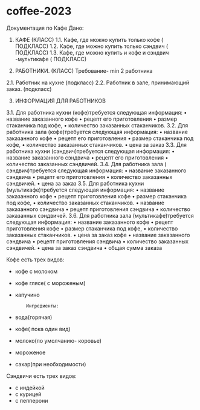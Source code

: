 # coffee-2023
Документация по Кафе
Дано:

1. КАФЕ (КЛАСС)
1.1.	Кафе, где можно купить только кофе ( ПОДКЛАСС)
1.2.	Кафе, где можно купить только сэндвич ( ПОДКЛАСС)
1.3.	Кафе, где можно купить и кофе и сэндвич -мультикафе ( ПОДКЛАСС)

2.	РАБОТНИКИ. (КЛАСС)
Требование- min 2 работника

2.1.	Работник на кухне (подкласс)
2.2.	Работник в зале, принимающий заказ. (подкласс)

3.	ИНФОРМАЦИЯ  ДЛЯ РАБОТНИКОВ

3.1.	Для работника кухни (кофе)требуется следующая информация:
•	название заказанного кофе
•	рецепт его приготовления
•	размер стаканчика под кофе,
•	 количество заказанных стаканчиков.
3.2.	Для работника зала (кофе)требуется следующая информация:
•	название заказанного кофе
•	рецепт его приготовления
•	размер стаканчика под кофе,
•	 количество заказанных стаканчиков.
•	цена за заказ
3.3.	Для работника кухни (сэндвич)требуется следующая информация:
•	название заказанного сэндвича
•	рецепт его приготовления
•	количество заказанных сэндвичей.
3.4.	Для работника зала ( сэндвич)требуется следующая информация:
•	название заказанного сэндвича
•	рецепт его приготовления
•	количество заказанных сэндвичей.
•	цена за заказ
3.5.	Для работника кухни (мультикафе)требуется следующая информация:
•	название заказанного кофе
•	рецепт приготовления кофе
•	размер стаканчика под кофе,
•	 количество заказанных стаканчиков.
•	название заказанного сэндвича
•	рецепт  приготовления сэндвича
•	количество заказанных сэндвичей.
3.6.	Для работника зала (мультикафе)требуется следующая информация:
•	название заказанного кофе
•	рецепт  приготовления кофе
•	размер стаканчика под кофе,
•	 количество заказанных стаканчиков.
•	цена за заказ кофе
•	название заказанного сэндвича
•	рецепт приготовления сэндвича
•	количество заказанных сэндвичей.
•	цена за заказ сэндвича
•	общая сумма заказа



Кофе есть трех видов:
-	кофе с молоком
-	кофе глясе( с мороженым)
-	капучино

            Ингредиенты:
-	вода(горячая)
-	кофе( пока один вид)
-	молоко(по умолчанию- коровье)
-	мороженое
-	сахар(при необходимости)

Сэндвичи есть трех видов:
-	с индейкой
-	с курицей
-	с пепперони


